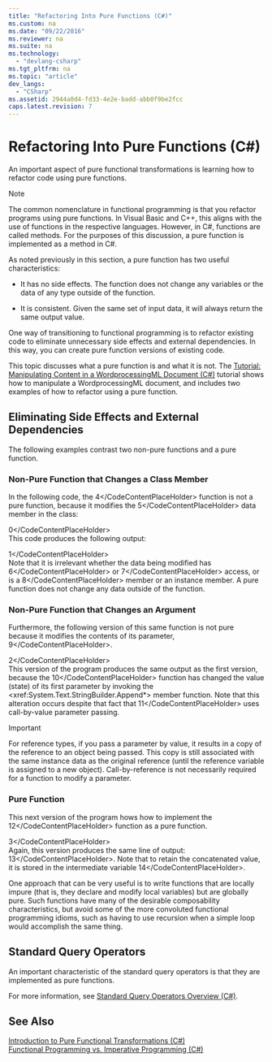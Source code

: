 ```yaml
---
title: "Refactoring Into Pure Functions (C#)"
ms.custom: na
ms.date: "09/22/2016"
ms.reviewer: na
ms.suite: na
ms.technology: 
  - "devlang-csharp"
ms.tgt_pltfrm: na
ms.topic: "article"
dev_langs: 
  - "CSharp"
ms.assetid: 2944a0d4-fd33-4e2e-badd-abb0f9be2fcc
caps.latest.revision: 7
---
```

# Refactoring Into Pure Functions (C#)
An important aspect of pure functional transformations is learning how to refactor code using pure functions.  
  
> [!NOTE]
>  The common nomenclature in functional programming is that you refactor programs using pure functions. In Visual Basic and C++, this aligns with the use of functions in the respective languages. However, in C#, functions are called methods. For the purposes of this discussion, a pure function is implemented as a method in C#.  
  
 As noted previously in this section, a pure function has two useful characteristics:  
  
-   It has no side effects. The function does not change any variables or the data of any type outside of the function.  
  
-   It is consistent. Given the same set of input data, it will always return the same output value.  
  
 One way of transitioning to functional programming is to refactor existing code to eliminate unnecessary side effects and external dependencies. In this way, you can create pure function versions of existing code.  
  
 This topic discusses what a pure function is and what it is not. The [Tutorial: Manipulating Content in a WordprocessingML Document (C#)](../vs140/tutorial--manipulating-content-in-a-wordprocessingml-document--csharp-.md) tutorial shows how to manipulate a WordprocessingML document, and includes two examples of how to refactor using a pure function.  
  
## Eliminating Side Effects and External Dependencies  
 The following examples contrast two non-pure functions and a pure function.  
  
### Non-Pure Function that Changes a Class Member  
 In the following code, the <CodeContentPlaceHolder>4\</CodeContentPlaceHolder> function is not a pure function, because it modifies the <CodeContentPlaceHolder>5\</CodeContentPlaceHolder> data member in the class:  
  
<CodeContentPlaceHolder>0\</CodeContentPlaceHolder>  
 This code produces the following output:  
  
<CodeContentPlaceHolder>1\</CodeContentPlaceHolder>  
 Note that it is irrelevant whether the data being modified has <CodeContentPlaceHolder>6\</CodeContentPlaceHolder> or <CodeContentPlaceHolder>7\</CodeContentPlaceHolder> access, or is a <CodeContentPlaceHolder>8\</CodeContentPlaceHolder> member or an instance member. A pure function does not change any data outside of the function.  
  
### Non-Pure Function that Changes an Argument  
 Furthermore, the following version of this same function is not pure because it modifies the contents of its parameter, <CodeContentPlaceHolder>9\</CodeContentPlaceHolder>.  
  
<CodeContentPlaceHolder>2\</CodeContentPlaceHolder>  
 This version of the program produces the same output as the first version, because the <CodeContentPlaceHolder>10\</CodeContentPlaceHolder> function has changed the value (state) of its first parameter by invoking the \<xref:System.Text.StringBuilder.Append*> member function. Note that this alteration occurs despite that fact that <CodeContentPlaceHolder>11\</CodeContentPlaceHolder> uses call-by-value parameter passing.  
  
> [!IMPORTANT]
>  For reference types, if you pass a parameter by value, it results in a copy of the reference to an object being passed. This copy is still associated with the same instance data as the original reference (until the reference variable is assigned to a new object). Call-by-reference is not necessarily required for a function to modify a parameter.  
  
### Pure Function  
 This next version of the program hows how to implement the <CodeContentPlaceHolder>12\</CodeContentPlaceHolder> function as a pure function.  
  
<CodeContentPlaceHolder>3\</CodeContentPlaceHolder>  
 Again, this version produces the same line of output: <CodeContentPlaceHolder>13\</CodeContentPlaceHolder>. Note that to retain the concatenated value, it is stored in the intermediate variable <CodeContentPlaceHolder>14\</CodeContentPlaceHolder>.  
  
 One approach that can be very useful is to write functions that are locally impure (that is, they declare and modify local variables) but are globally pure. Such functions have many of the desirable composability characteristics, but avoid some of the more convoluted functional programming idioms, such as having to use recursion when a simple loop would accomplish the same thing.  
  
## Standard Query Operators  
 An important characteristic of the standard query operators is that they are implemented as pure functions.  
  
 For more information, see [Standard Query Operators Overview (C#)](../vs140/standard-query-operators-overview--csharp-.md).  
  
## See Also  
 [Introduction to Pure Functional Transformations (C#)](../vs140/introduction-to-pure-functional-transformations--csharp-.md)   
 [Functional Programming vs. Imperative Programming (C#)](../vs140/functional-programming-vs.-imperative-programming--csharp-.md)